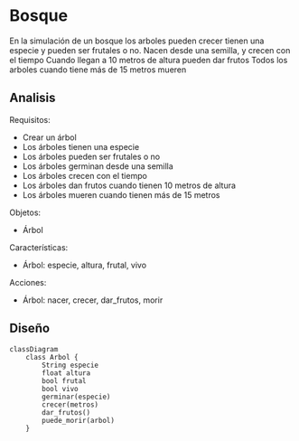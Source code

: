 # Bosque

En la simulación de un bosque los arboles pueden crecer
tienen una especie y pueden ser frutales o no.
Nacen desde una semilla, y crecen con el tiempo
Cuando llegan a 10 metros de altura pueden dar frutos
Todos los arboles cuando tiene más de 15 metros mueren

## Analisis

Requisitos:

- Crear un árbol
- Los árboles tienen una especie
- Los árboles pueden ser frutales o no
- Los árboles germinan desde una semilla
- Los árboles crecen con el tiempo
- Los árboles dan frutos cuando tienen 10 metros de altura
- Los árboles mueren cuando tienen más de 15 metros

Objetos:

- Árbol

Características:

- Árbol: especie, altura, frutal, vivo
  
Acciones:

- Árbol: nacer, crecer, dar_frutos, morir

## Diseño

```mermaid
classDiagram
    class Arbol {
        String especie
        float altura
        bool frutal
        bool vivo
        germinar(especie)
        crecer(metros)
        dar_frutos()
        puede_morir(arbol)
    }
```
